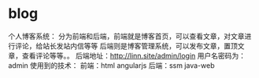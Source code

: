 # blog
个人博客系统：
    分为前端和后端，前端就是博客首页，可以查看文章，对文章进行评论，给站长发站内信等等
    后端则是博客管理系统，可以发布文章，置顶文章，查看评论等等。。
    后端地址：http://linn.site/admin/login 用户名密码为：admin
使用到的技术：
    前端：html angularjs
    后端：ssm java-web
	
